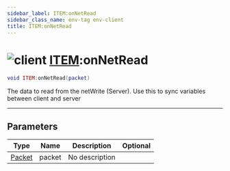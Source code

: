 ```yaml
---
sidebar_label: ITEM:onNetRead
sidebar_class_name: env-tag env-client
title: ITEM:onNetRead
---
```


# <img src='/img/wiki/client.png' alt='client' classname='env-tag' /> [ITEM](../item/README.md):onNetRead

```lua
void ITEM:onNetRead(packet)
```

The data to read from the netWrite (Server). Use this to sync variables between client and server<br/>

-----------------
## Parameters

| Type   | Name | Description | Optional |
| ------ | ---- | ----------- | -------: |
| [Packet](../packet/README.md) | packet | No description |   |
